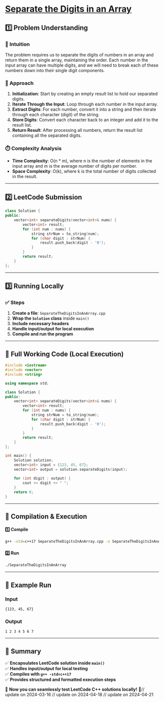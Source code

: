 # **[Separate the Digits in an Array](https://leetcode.com/problems/separate-the-digits-in-an-array/description/)**  

## **1️⃣ Problem Understanding**  
### **📌 Intuition**  
The problem requires us to separate the digits of numbers in an array and return them in a single array, maintaining the order. Each number in the input array can have multiple digits, and we will need to break each of these numbers down into their single digit components.

### **🚀 Approach**  
1. **Initialization**: Start by creating an empty result list to hold our separated digits.
2. **Iterate Through the Input**: Loop through each number in the input array.
3. **Extract Digits**: For each number, convert it into a string and then iterate through each character (digit) of the string.
4. **Store Digits**: Convert each character back to an integer and add it to the result list.
5. **Return Result**: After processing all numbers, return the result list containing all the separated digits.

### **⏱️ Complexity Analysis**  
- **Time Complexity**: O(n * m), where n is the number of elements in the input array and m is the average number of digits per number.
- **Space Complexity**: O(k), where k is the total number of digits collected in the result.

---  

## **2️⃣ LeetCode Submission**  
```cpp
class Solution {
public:
    vector<int> separateDigits(vector<int>& nums) {
        vector<int> result;
        for (int num : nums) {
            string strNum = to_string(num);
            for (char digit : strNum) {
                result.push_back(digit - '0');
            }
        }
        return result;
    }
};
```  

---  

## **3️⃣ Running Locally**  
### **✅ Steps**  
1. **Create a file**: `SeparateTheDigitsInAnArray.cpp`  
2. **Wrap the `Solution` class** inside `main()`  
3. **Include necessary headers**  
4. **Handle input/output for local execution**  
5. **Compile and run the program**  

---  

## **📝 Full Working Code (Local Execution)**  
```cpp
#include <iostream>
#include <vector>
#include <string>

using namespace std;

class Solution {
public:
    vector<int> separateDigits(vector<int>& nums) {
        vector<int> result;
        for (int num : nums) {
            string strNum = to_string(num);
            for (char digit : strNum) {
                result.push_back(digit - '0');
            }
        }
        return result;
    }
};

int main() {
    Solution solution;
    vector<int> input = {123, 45, 67};
    vector<int> output = solution.separateDigits(input);
    
    for (int digit : output) {
        cout << digit << " ";
    }
    return 0;
}
```  

---  

## **🔧 Compilation & Execution**  
#### **1️⃣ Compile**  
```bash
g++ -std=c++17 SeparateTheDigitsInAnArray.cpp -o SeparateTheDigitsInAnArray
```  

#### **2️⃣ Run**  
```bash
./SeparateTheDigitsInAnArray
```  

---  

## **🎯 Example Run**  
### **Input**  
```
{123, 45, 67}
```  
### **Output**  
```
1 2 3 4 5 6 7 
```  

---  

## **📌 Summary**  
✅ **Encapsulates LeetCode solution inside `main()`**  
✅ **Handles input/output for local testing**  
✅ **Compiles with `g++ -std=c++17`**  
✅ **Provides structured and formatted execution steps**  

🚀 **Now you can seamlessly test LeetCode C++ solutions locally!** 🚀// update on 2024-03-16
// update on 2024-04-18
// update on 2024-04-21
